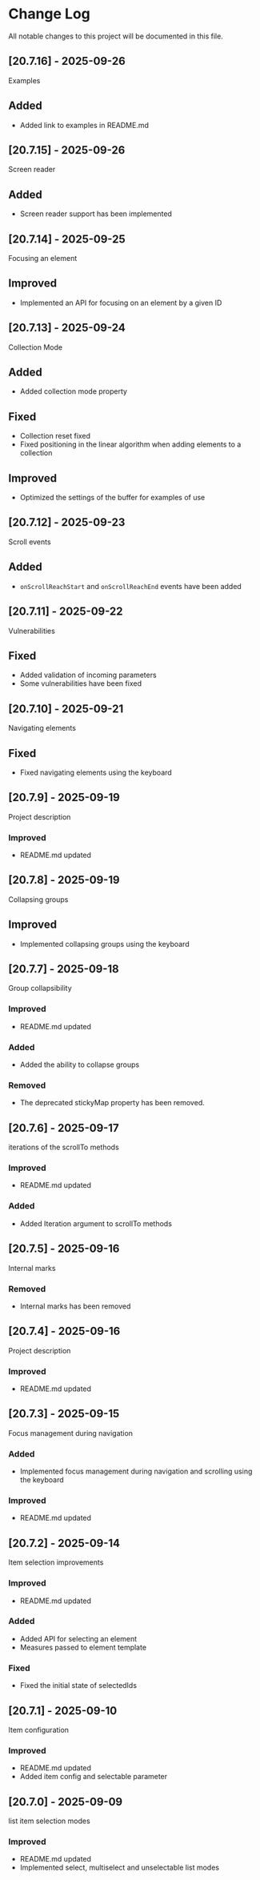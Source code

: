 # Change Log
All notable changes to this project will be documented in this file.

## [20.7.16] - 2025-09-26

Examples

## Added

- Added link to examples in README.md

## [20.7.15] - 2025-09-26

Screen reader

## Added

- Screen reader support has been implemented

## [20.7.14] - 2025-09-25

Focusing an element

## Improved

- Implemented an API for focusing on an element by a given ID

## [20.7.13] - 2025-09-24

Collection Mode

## Added

- Added collection mode property

## Fixed

- Collection reset fixed
- Fixed positioning in the linear algorithm when adding elements to a collection

## Improved

- Optimized the settings of the buffer for examples of use

## [20.7.12] - 2025-09-23

Scroll events

## Added

- `onScrollReachStart` and `onScrollReachEnd` events have been added

## [20.7.11] - 2025-09-22

Vulnerabilities

## Fixed

- Added validation of incoming parameters
- Some vulnerabilities have been fixed

## [20.7.10] - 2025-09-21

Navigating elements

## Fixed

- Fixed navigating elements using the keyboard

## [20.7.9] - 2025-09-19

Project description
  
### Improved 

- README.md updated

## [20.7.8] - 2025-09-19

Collapsing groups

## Improved

- Implemented collapsing groups using the keyboard

## [20.7.7] - 2025-09-18

Group collapsibility
  
### Improved 

- README.md updated

### Added

- Added the ability to collapse groups

### Removed

- The deprecated stickyMap property has been removed.

## [20.7.6] - 2025-09-17

iterations of the scrollTo methods
  
### Improved 

- README.md updated

### Added

- Added Iteration argument to scrollTo methods

## [20.7.5] - 2025-09-16

Internal marks
  
### Removed 

- Internal marks has been removed

## [20.7.4] - 2025-09-16

Project description
  
### Improved 

- README.md updated

## [20.7.3] - 2025-09-15

Focus management during navigation
  
### Added 

- Implemented focus management during navigation and scrolling using the keyboard
  
### Improved 

- README.md updated

## [20.7.2] - 2025-09-14

Item selection improvements
  
### Improved 

- README.md updated
  
### Added 

- Added API for selecting an element
- Measures passed to element template
  
### Fixed

- Fixed the initial state of selectedIds

## [20.7.1] - 2025-09-10

Item configuration

### Improved 

- README.md updated
- Added item config and selectable parameter

## [20.7.0] - 2025-09-09

list item selection modes

### Improved 

- README.md updated
- Implemented select, multiselect and unselectable list modes
